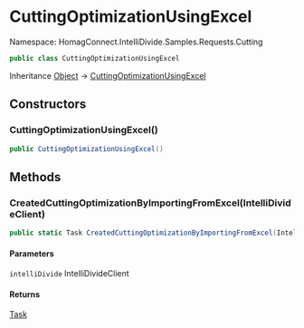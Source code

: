# CuttingOptimizationUsingExcel

Namespace: HomagConnect.IntelliDivide.Samples.Requests.Cutting

```csharp
public class CuttingOptimizationUsingExcel
```

Inheritance [Object](https://docs.microsoft.com/en-us/dotnet/api/system.object) → [CuttingOptimizationUsingExcel](./homagconnect.intellidivide.samples.requests.cutting.cuttingoptimizationusingexcel.md)

## Constructors

### **CuttingOptimizationUsingExcel()**

```csharp
public CuttingOptimizationUsingExcel()
```

## Methods

### **CreatedCuttingOptimizationByImportingFromExcel(IntelliDivideClient)**

```csharp
public static Task CreatedCuttingOptimizationByImportingFromExcel(IntelliDivideClient intelliDivide)
```

#### Parameters

`intelliDivide` IntelliDivideClient<br>

#### Returns

[Task](https://docs.microsoft.com/en-us/dotnet/api/system.threading.tasks.task)<br>
